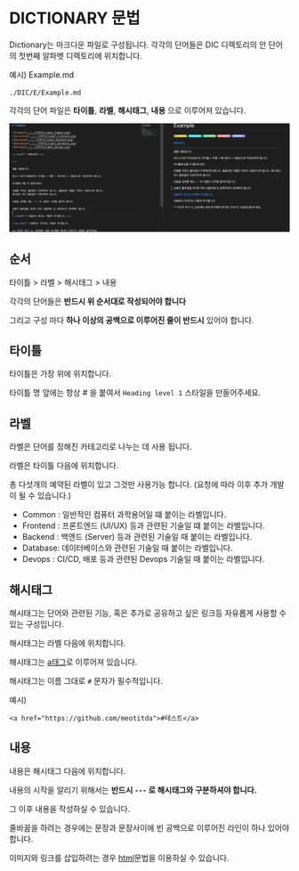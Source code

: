 # DICTIONARY 문법

Dictionary는 마크다운 파일로 구성됩니다. 각각의 단어들은 DIC 디렉토리의 안 단어의 첫번째 알파벳 디렉토리에 위치합니다.

예시) Example.md
```
./DIC/E/Example.md
```

각각의 단어 파일은 **타이틀**, **라벨**, **해시태그**, **내용** 으로 이루어져 있습니다. 

<img src="../2TAT1C/SAMPLE.png">

## 순서

타이틀 > 라벨 > 해시태그 > 내용

각각의 단어들은 **반드시 위 순서대로 작성되어야 합니다**

그리고 구성 마다 **하나 이상의 공백으로 이루어진 줄이 반드시** 있어야 합니다.

## 타이틀

타이틀은 가장 위에 위치합니다.

타이틀 명 앞에는 항상 # 을 붙여서 `Heading level 1` 스타일을 만들어주세요.

## 라벨

라벨은 단어를 정해진 카테고리로 나누는 데 사용 됩니다.

라벨은 타이틀 다음에 위치합니다.

총 다섯개의 예약된 라벨이 있고 그것만 사용가능 합니다. (요청에 따라 이후 추가 개발이 될 수 있습니다.)

- Common : 일반적인 컴퓨터 과학용어일 떄 붙이는 라벨입니다.
- Frontend : 프론트엔드 (UI/UX) 등과 관련된 기술일 떄 붙이는 라벨입니다.
- Backend : 백엔드 (Server) 등과 관련된 기술일 때 붙이는 라벨입니다.
- Database: 데이터베이스와 관련된 기술일 때 붙이는 라벨입니다.
- Devops : CI/CD, 배포 등과 관련된 Devops 기술일 때 붙이는 라벨입니다. 

## 해시태그

해시태그는 단어와 관련된 기능, 혹은 추가로 공유하고 싶은 링크등 자유롭게 사용할 수 있는 구성입니다. 

해시태그는 라벨 다음에 위치합니다.

해시태그는 <a href="https://developer.mozilla.org/ko/docs/Web/HTML/Element/a">a태그</a>로 이루어져 있습니다.

해시태그는 이름 그대로 `#` 문자가 필수적입니다.

예시)
```
<a href="https://github.com/meotitda">#테스트</a>
```

## 내용

내용은 해시태그 다음에 위치합니다.

내용의 시작을 알리기 위해서는 **반드시 `---` 로 해시태그와 구분하셔야 합니다.**

그 이후 내용을 작성하실 수 있습니다.

줄바꿈을 하려는 경우에는 문장과 문장사이에 빈 공백으로 이루어진 라인이 하나 있어야 합니다.

이미지와 링크를 삽입하려는 경우 <a href="https://developer.mozilla.org/ko/docs/Learn/HTML/Introduction_to_HTML/Getting_started">html</a>문법을 이용하실 수 있습니다.